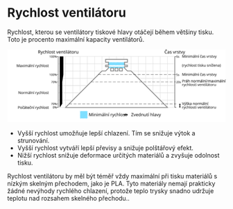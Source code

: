 Rychlost ventilátoru
====
Rychlost, kterou se ventilátory tiskové hlavy otáčejí během většiny tisku. Toto je procento maximální kapacity ventilátorů.

![Jaká rychlost ventilátoru se používá, a kde](../images/cool_fan_speed_cs.svg)

* Vyšší rychlost umožňuje lepší chlazení. Tím se snižuje výtok a strunování.
* Vyšší rychlost vytváří lepší převisy a snižuje polštářový efekt.
* Nižší rychlost snižuje deformace určitých materiálů a zvyšuje odolnost tisku.

Rychlost ventilátoru by měl být téměř vždy maximální při tisku materiálů s nízkým skelným přechodem, jako je PLA. Tyto materiály nemají prakticky žádné nevýhody rychlého chlazení, protože teplo trysky snadno udržuje teplotu nad rozsahem skelného přechodu..